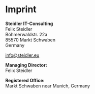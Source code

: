 # Imprint

**Steidler IT-Consulting**  
Felix Steidler  
Böhmerwaldstr. 22a  
85570 Markt Schwaben  
Germany  

info@steidler.eu  

**Managing Director:**  
Felix Steidler  

**Registered Office:**  
Markt Schwaben near Munich, Germany